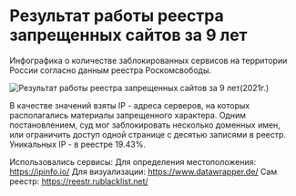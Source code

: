 # Результат работы реестра запрещенных сайтов за 9 лет
Инфографика о количестве заблокированных сервисов на территории России согласно данным реестра Роскомсвободы.

![Результат работы реестра запрещенных сайтов за 9 лет(2021г.)](https://github.com/Tolokov/report_rublacklist/blob/main/images/img2.png?raw=true "Инфографика")

В качестве значений взяты IP - адреса серверов, на которых располагались материалы запрещенного характера. Одним постановлением, суд мог заблокировать несколько доменных имен, или ограничить доступ одной странице с десятью записями в реестр. 
Уникальных IP - в реестре 19.43%.

Использовались сервисы:
Для определения местоположения: https://ipinfo.io/
Для визуализации: https://www.datawrapper.de/
Сам реестр: https://reestr.rublacklist.net/
